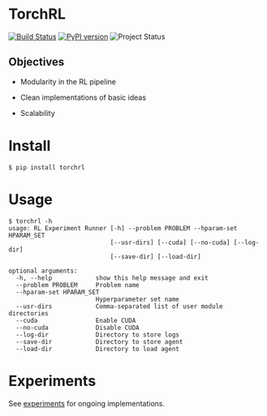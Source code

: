 # TorchRL

[![Build Status](https://travis-ci.org/activatedgeek/torchrl.svg?branch=master)](https://travis-ci.org/activatedgeek/torchrl)
[![PyPI version](https://badge.fury.io/py/torchrl.svg)](https://pypi.org/project/torchrl/)
![Project Status](https://img.shields.io/badge/status-beta-yellow.svg)


## Objectives

* Modularity in the RL pipeline

* Clean implementations of basic ideas

* Scalability

# Install

```
$ pip install torchrl
```

# Usage

```
$ torchrl -h
usage: RL Experiment Runner [-h] --problem PROBLEM --hparam-set HPARAM_SET
                            [--usr-dirs] [--cuda] [--no-cuda] [--log-dir]
                            [--save-dir] [--load-dir]

optional arguments:
  -h, --help            show this help message and exit
  --problem PROBLEM     Problem name
  --hparam-set HPARAM_SET
                        Hyperparameter set name
  --usr-dirs            Comma-separated list of user module directories
  --cuda                Enable CUDA
  --no-cuda             Disable CUDA
  --log-dir             Directory to store logs
  --save-dir            Directory to store agent
  --load-dir            Directory to load agent
```

# Experiments

See [experiments](./experiments.md) for ongoing implementations.
